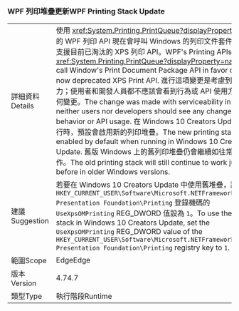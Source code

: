 ### <a name="wpf-printing-stack-update"></a><span data-ttu-id="622a8-101">WPF 列印堆疊更新</span><span class="sxs-lookup"><span data-stu-id="622a8-101">WPF Printing Stack Update</span></span>

|   |   |
|---|---|
|<span data-ttu-id="622a8-102">詳細資料</span><span class="sxs-lookup"><span data-stu-id="622a8-102">Details</span></span>|<span data-ttu-id="622a8-103">使用 <xref:System.Printing.PrintQueue?displayProperty=name> 的 WPF 列印 API 現在會呼叫 Windows 的列印文件套件 API，以支援目前已淘汰的 XPS 列印 API。</span><span class="sxs-lookup"><span data-stu-id="622a8-103">WPF's Printing APIs using <xref:System.Printing.PrintQueue?displayProperty=name> now call Window's Print Document Package API in favor of the now deprecated XPS Print API.</span></span> <span data-ttu-id="622a8-104">進行這項變更是考慮到服務能力；使用者和開發人員都不應該會看到行為或 API 使用方式中有任何變更。</span><span class="sxs-lookup"><span data-stu-id="622a8-104">The change was made with serviceability in mind; neither users nor developers should see any changes in behavior or API usage.</span></span> <span data-ttu-id="622a8-105">在 Windows 10 Creators Update 中執行時，預設會啟用新的列印堆疊。</span><span class="sxs-lookup"><span data-stu-id="622a8-105">The new printing stack is enabled by default when running in Windows 10 Creators Update.</span></span> <span data-ttu-id="622a8-106">舊版 Windows 上的舊列印堆疊仍會繼續如往常一般運作。</span><span class="sxs-lookup"><span data-stu-id="622a8-106">The old printing stack will still continue to work just as before in older Windows versions.</span></span>|
|<span data-ttu-id="622a8-107">建議</span><span class="sxs-lookup"><span data-stu-id="622a8-107">Suggestion</span></span>|<span data-ttu-id="622a8-108">若要在 Windows 10 Creators Update 中使用舊堆疊，請將 <code>HKEY_CURRENT_USER\Software\Microsoft\.NETFramework\Windows Presentation Foundation\Printing</code> 登錄機碼的 <code>UseXpsOMPrinting</code> REG_DWORD 值設為 <code>1</code>。</span><span class="sxs-lookup"><span data-stu-id="622a8-108">To use the old stack in Windows 10 Creators Update, set the <code>UseXpsOMPrinting</code> REG_DWORD value of the <code>HKEY_CURRENT_USER\Software\Microsoft\.NETFramework\Windows Presentation Foundation\Printing</code> registry key to <code>1</code>.</span></span>|
|<span data-ttu-id="622a8-109">範圍</span><span class="sxs-lookup"><span data-stu-id="622a8-109">Scope</span></span>|<span data-ttu-id="622a8-110">Edge</span><span class="sxs-lookup"><span data-stu-id="622a8-110">Edge</span></span>|
|<span data-ttu-id="622a8-111">版本</span><span class="sxs-lookup"><span data-stu-id="622a8-111">Version</span></span>|<span data-ttu-id="622a8-112">4.7</span><span class="sxs-lookup"><span data-stu-id="622a8-112">4.7</span></span>|
|<span data-ttu-id="622a8-113">類型</span><span class="sxs-lookup"><span data-stu-id="622a8-113">Type</span></span>|<span data-ttu-id="622a8-114">執行階段</span><span class="sxs-lookup"><span data-stu-id="622a8-114">Runtime</span></span>|

